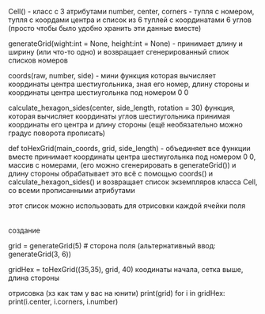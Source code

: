 Cell() - класс с 3 атрибутами number, center, corners - тупля с номером, тупля с коордами центра и список из 6 туплей с координатами 6 углов (просто чтобы было удобно хранить эти данные вместе)

generateGrid(wight:int = None, height:int = None) - принимает длину и ширину (или что-то одно)
и возвращает сгенерированный спиок списков номеров

coords(raw, number, side) - мини функция которая вычисляет координаты центра шестиугольника, зная его номер, длину стороны и координаты центра шестиугольнка под номером 0 0

calculate_hexagon_sides(center, side_length, rotation = 30)
функция, которая вычисляет координаты углов шестиугольника принимая координаты его центра и длину стороны (ещё необязательно можно градус поворота прописать)


def toHexGrid(main_coords, grid, side_length) - объединяет все функции вместе 
принимает координаты центра шестиугольнка под номером 0 0, массив c номерами, (его можно сгенерировать в generateGrid()) и длину стороны
обрабатывает это всё с помощью coords() и calculate_hexagon_sides()
и возвращает список экземпляров класса Cell, со всеми прописанными атрибутами

этот список можно использовать для отрисовки каждой ячейки поля



######
создание

grid = generateGrid(5) # сторона поля
(альтернативный ввод: generateGrid(3, 6))

gridHex = toHexGrid((35,35), grid, 40)
коодинаты начала, сетка выше, длина стороны




отрисовка (хз как там у вас на юнити)
print(grid)
for i in gridHex:
    print(i.center, i.corners, i.number)